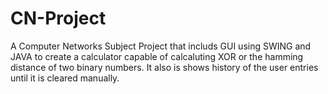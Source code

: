 # CN-Project
A Computer Networks Subject Project that includs GUI using SWING and JAVA to create a calculator capable of calcaluting XOR or the hamming distance of two binary numbers.
It also is shows history of the user entries until it is cleared manually.

